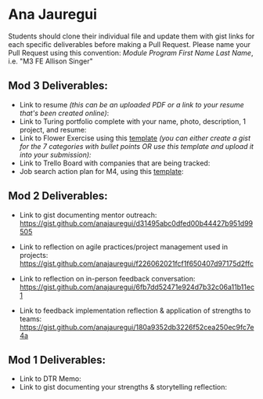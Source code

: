 # Ana Jauregui

Students should clone their individual file and update them with gist links for each specific deliverables before making a Pull Request. Please name your Pull Request using this convention: *Module Program First Name Last Name*, i.e. "M3 FE Allison Singer"

## Mod 3 Deliverables:

* Link to resume *(this can be an uploaded PDF or a link to your resume that's been created online)*: 
* Link to Turing portfolio complete with your name, photo, description, 1 project, and resume:
* Link to Flower Exercise using this [template](https://github.com/turingschool/career-development-curriculum/blob/master/files/Career%20Unit%20-%20The%20Flower%20Diagram.pdf) *(you can either create a gist for the 7 categories with bullet points OR use this template and upload it into your submission):*
* Link to Trello Board with companies that are being tracked: 
* Job search action plan for M4, using this [template](https://github.com/turingschool/career-development-curriculum/blob/master/module_three/mod_4_action_plan_template.md):

## Mod 2 Deliverables:
* Link to gist documenting mentor outreach:
https://gist.github.com/anajauregui/d31495abc0dfed00b44427b951d99505

* Link to reflection on agile practices/project management used in projects: 
https://gist.github.com/anajauregui/f226062021fcf1f650407d97175d2ffc

* Link to reflection on in-person feedback conversation:
https://gist.github.com/anajauregui/6fb7dd52471e924d7b32c06a11b11ec1

* Link to feedback implementation reflection & application of strengths to teams:
https://gist.github.com/anajauregui/180a9352db3226f52cea250ec9fc7e4a


## Mod 1 Deliverables:
* Link to DTR Memo: <script src="https://gist.github.com/anajauregui/d5f0583263cfec0e6c177d782bd6058f.js"></script>
* Link to gist documenting your strengths & storytelling reflection: <script src="https://gist.github.com/anajauregui/23997ef6d1d0a060b4226045713caadd.js"></script>
